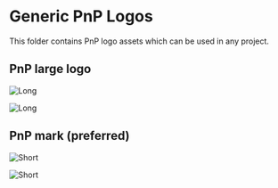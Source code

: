 # Generic PnP Logos

This folder contains PnP logo assets which can be used in any project.

## PnP large logo

![Long](/png/1x/SharePoint_PnP_logo_fullcolor.png)

![Long](/png/1x/SharePoint_PnP_logo_reverse.png)

## PnP mark (preferred)

![Short](/png/1x/SharePoint_PnP_mark_fullcolor.png)

![Short](/png/1x/SharePoint_PnP_mark_reversed.png)